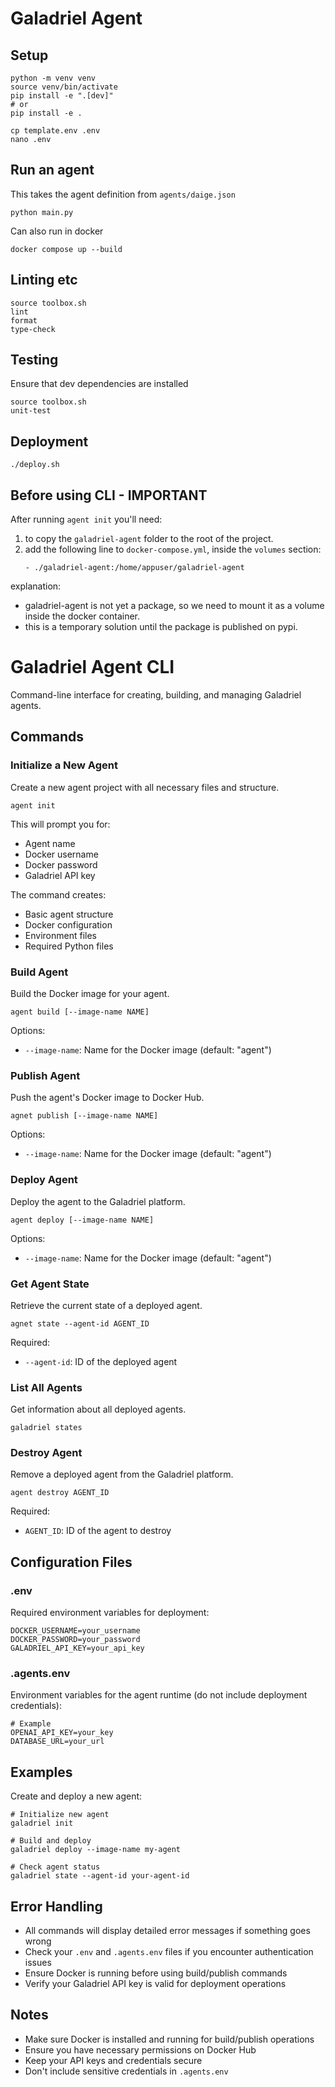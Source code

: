 # Galadriel Agent

## Setup
```shell
python -m venv venv
source venv/bin/activate
pip install -e ".[dev]"
# or 
pip install -e .

cp template.env .env
nano .env
```

## Run an agent
This takes the agent definition from `agents/daige.json`
```shell
python main.py
```
Can also run in docker
```shell
docker compose up --build
```


## Linting etc
```shell
source toolbox.sh
lint
format
type-check
```

## Testing
Ensure that dev dependencies are installed
```shell
source toolbox.sh
unit-test
```


## Deployment

```shell
./deploy.sh
```

## Before using CLI - IMPORTANT

After running `agent init` you'll need:
1.  to copy the `galadriel-agent` folder to the root of the project.
2. add the following line to `docker-compose.yml`, inside the `volumes` section:
    ```
    - ./galadriel-agent:/home/appuser/galadriel-agent
    ```
explanation:
- galadriel-agent is not yet a package, so we need to mount it as a volume inside the docker container.
- this is a temporary solution until the package is published on pypi.


# Galadriel Agent CLI

Command-line interface for creating, building, and managing Galadriel agents.

## Commands

### Initialize a New Agent
Create a new agent project with all necessary files and structure.
```
agent init
```
This will prompt you for:
- Agent name
- Docker username
- Docker password
- Galadriel API key

The command creates:
- Basic agent structure
- Docker configuration
- Environment files
- Required Python files

### Build Agent
Build the Docker image for your agent.
```
agent build [--image-name NAME]
```
Options:
- `--image-name`: Name for the Docker image (default: "agent")

### Publish Agent
Push the agent's Docker image to Docker Hub.
```
agnet publish [--image-name NAME]
```
Options:
- `--image-name`: Name for the Docker image (default: "agent")

### Deploy Agent
Deploy the agent to the Galadriel platform.
```
agent deploy [--image-name NAME]
```
Options:
- `--image-name`: Name for the Docker image (default: "agent")

### Get Agent State
Retrieve the current state of a deployed agent.
```
agnet state --agent-id AGENT_ID
```
Required:
- `--agent-id`: ID of the deployed agent

### List All Agents
Get information about all deployed agents.
```
galadriel states
```

### Destroy Agent
Remove a deployed agent from the Galadriel platform.
```
agent destroy AGENT_ID
```
Required:
- `AGENT_ID`: ID of the agent to destroy

## Configuration Files

### .env
Required environment variables for deployment:
```
DOCKER_USERNAME=your_username
DOCKER_PASSWORD=your_password
GALADRIEL_API_KEY=your_api_key
```

### .agents.env
Environment variables for the agent runtime (do not include deployment credentials):
```
# Example
OPENAI_API_KEY=your_key
DATABASE_URL=your_url
```

## Examples

Create and deploy a new agent:
```
# Initialize new agent
galadriel init

# Build and deploy
galadriel deploy --image-name my-agent

# Check agent status
galadriel state --agent-id your-agent-id
```

## Error Handling

- All commands will display detailed error messages if something goes wrong
- Check your `.env` and `.agents.env` files if you encounter authentication issues
- Ensure Docker is running before using build/publish commands
- Verify your Galadriel API key is valid for deployment operations

## Notes

- Make sure Docker is installed and running for build/publish operations
- Ensure you have necessary permissions on Docker Hub
- Keep your API keys and credentials secure
- Don't include sensitive credentials in `.agents.env`